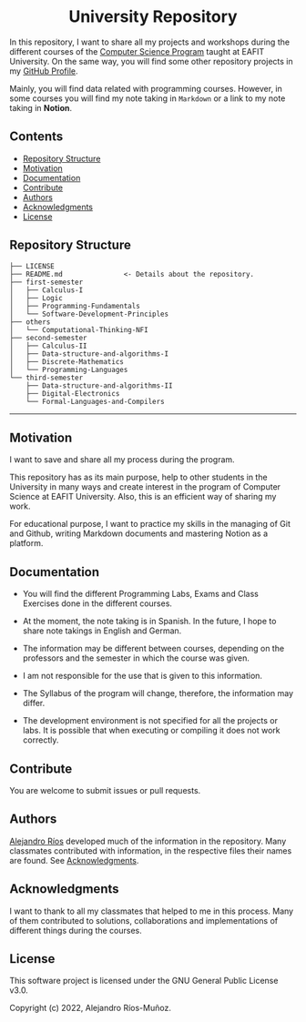 <h1 align = "center">University Repository</h1>

In this repository, I want to share all my projects and workshops during the different courses of the [Computer Science Program](https://www.eafit.edu.co/pregrado-ingenieria-sistemas) taught at EAFIT University. On the same way, you will find some other repository projects in my [GitHub Profile](https://github.com/alejoriosm04).

Mainly, you will find data related with programming courses. However, in some courses you will find my note taking in `Markdown` or a link to my note taking in **Notion**.

## Contents
- [Repository Structure](#repository-structure)
- [Motivation](#motivation)
- [Documentation](#documentation)
- [Contribute](#contribute)
- [Authors](#authors)
- [Acknowledgments](#acknowledgments)
- [License](#license)

## Repository Structure

    ├── LICENSE
    ├── README.md               <- Details about the repository.
    ├── first-semester
    │   ├── Calculus-I
    │   ├── Logic
    │   ├── Programming-Fundamentals
    │   └── Software-Development-Principles
    ├── others
    │   └── Computational-Thinking-NFI
    ├── second-semester
    │   ├── Calculus-II
    │   ├── Data-structure-and-algorithms-I
    │   ├── Discrete-Mathematics
    │   └── Programming-Languages
    └── third-semester
        ├── Data-structure-and-algorithms-II
        ├── Digital-Electronics
        └── Formal-Languages-and-Compilers
--------

## Motivation

I want to save and share all my process during the program.

This repository has as its main purpose, help to other students in the University in many ways and create interest in the program of Computer Science at EAFIT University. Also, this is an efficient way of sharing my work.

For educational purpose, I want to practice my skills in the managing of Git and Github, writing Markdown documents and mastering Notion as a platform.

## Documentation

- You will find the different Programming Labs, Exams and Class Exercises done in the different courses.

- At the moment, the note taking is in Spanish. In the future, I hope to share note takings in English and German.

- The information may be different between courses, depending on the professors and the semester in which the course was given.

- I am not responsible for the use that is given to this information.

- The Syllabus of the program will change, therefore, the information may differ.

- The development environment is not specified for all the projects or labs. It is possible that when executing or compiling it does not work correctly.

## Contribute

You are welcome to submit issues or pull requests.

## Authors

[Alejandro Ríos](https://github.com/alejoriosm04) developed much of the information in the repository. Many classmates contributed with information, in the respective files their names are found. See [Acknowledgments](#acknowledgments).

## Acknowledgments

I want to thank to all my classmates that helped to me in this process. Many of them contributed to solutions, collaborations and implementations of different things during the courses.

## License

This software project is licensed under the GNU General Public License v3.0.

Copyright (c) 2022, Alejandro Ríos-Muñoz.